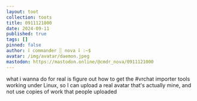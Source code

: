 ```yaml
---
layout: toot
collection: toots
title: 0911121000
date: 2024-09-11
published: true
tags: []
pinned: false
author: ⸸ commander ░ nova ⸸ :~$
avatar: /img/avatar/daemon.jpeg
mastodon: https://mastodon.online/@cmdr_nova/0911121000
---
```


what i wanna do for real is figure out how to get the #vrchat importer tools working under Linux, so I can upload a real avatar that's actually mine, and not use copies of work that people uploaded
